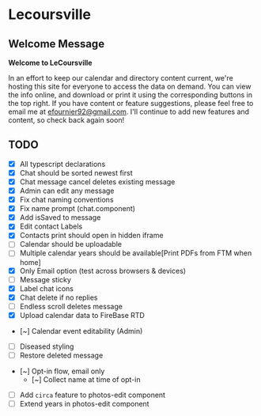 # Lecoursville

## Welcome Message
__Welcome to LeCoursville__

In an effort to keep our calendar and directory content current, we're hosting this site for everyone to access the data on demand. You can view the info online, and download or print it using the corresponding buttons in the top right. If you have content or feature suggestions, please feel free to email me at efournier92@gmail.com. I'll continue to add new features and content, so check back again soon!

## TODO
* [X] All typescript declarations
* [X] Chat should be sorted newest first
* [X] Chat message cancel deletes existing message
* [X] Admin can edit any message
* [X] Fix chat naming conventions
* [X] Fix name prompt (chat.component)
* [X] Add isSaved to message
* [X] Edit contact Labels
* [X] Contacts print should open in hidden iframe
* [ ] Calendar should be uploadable
* [ ] Multiple calendar years should be available[Print PDFs from FTM when home]
* [X] Only Email option (test across browsers & devices)
* [ ] Message sticky
* [X] Label chat icons
* [X] Chat delete if no replies
* [ ] Endless scroll deletes message
* [X] Upload calendar data to FireBase RTD
* [~] Calendar event editability (Admin)
* [ ] Diseased styling
* [ ] Restore deleted message
* [~] Opt-in flow, email only
  - [~] Collect name at time of opt-in
* [ ] Add `circa` feature to photos-edit component
* [ ] Extend years in photos-edit component
